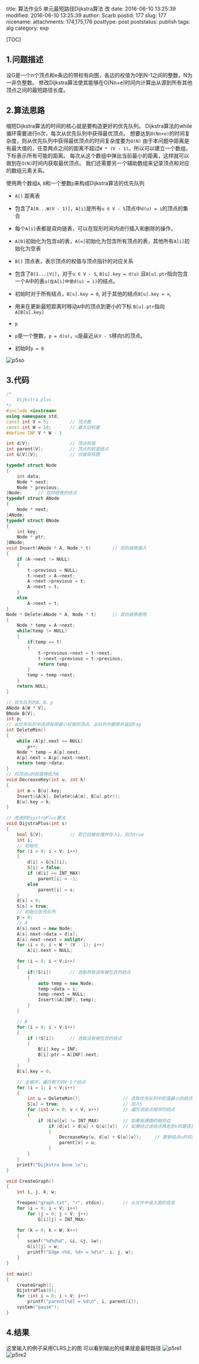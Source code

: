 title: 算法作业5 单元最短路径Dijkstra算法 改
date: 2016-06-10 13:25:39
modified: 2016-06-10 13:25:39
author: Scarb
postid: 177
slug: 177
nicename: 
attachments: 174,175,176
posttype: post
poststatus: publish
tags: alg
category: exp

[TOC]

## 1.问题描述
设G是一个n个顶点和e条边的带权有向图，各边的权值为0到N-1之间的整数，N为一非负整数。
修改Dijkstra算法使其能够在O(Nn+e)时间内计算出从源到所有其他顶点之间的最短路径长度。

## 2.算法思路
缩短Dijkstra算法的时间的核心就是要构造更好的优先队列。
Dijkstra算法的while循环需要进行n次，每次从优先队列中获得最优顶点。
想要达到`O(Nn+e)`的时间复杂度，则从优先队列中获得最优顶点的时间复杂度要为`O(N)`
由于本问题中距离是有最大值的，任意两点之间的距离不超过`W * (V - 1)`。所以可以建立一个数组，下标表示所有可能的距离。
每次从这个数组中弹出当前最小的距离，这样就可以做到在`O(N)`时间内获取最优顶点。
我们还需要另一个辅助数组来记录顶点和对应的数组元素关系。

使用两个数组`A`, `B`和一个整数`p`来构成Dijkstra算法的优先队列

- `A[]` 距离表
 - 包含了`A[0...W(V - 1)]`，`A[i]`是所有`u ∈ V - S`顶点中`d(u) = i`的顶点的集合
 - 每个`A[i]`表都是双向链表，可以在现形时间内进行插入和删除的操作。
 - `A[0]`初始化为包含s的表，`A[∞]`初始化为包含所有顶点的表，其他所有`A[i]`初始化为空表

- `B[]` 顶点表，表示顶点的权值与顶点指针的对应关系
 - 包含了`B[1...|V|]`，对于`u ∈ V - S`, `B[u].key = d(u)` 且`B[u].ptr`指向包含一个A中的表`u(在A[i]中使d(u) = i)`的结点。
 - 初始时对于所有结点，`B[s].key = 0`, 对于其他的结点`B[u].key = ∞`,
 - 用来在更新最短距离时移动`A`中的顶点到更小的下标
 `B[u].ptr`指向`A[B[u].key]`

- `p`
 - `p`是一个整数，`p = d(u)`，`u`是最近从`V - S`移向`S`的顶点。
 - 初始时`p = 0`
  
 ![p5so][img0]
 
## 3.代码
```C++
/*
	Dijkstra plus
*/
#include <iostream>
using namespace std;
const int V = 5;		// 顶点数
const int W = 10;		// 最大边权重
#define INF V * W - 1 

int d[V];				// 顶点权值
int parent[V];			// 顶点的前驱结点
int G[V][V];			// 邻接矩阵图

typedef struct Node
{
	int data;
	Node * next;
	Node * previous;
}Node;		// 双向链表的结点
typedef struct ANode
{
	Node * next;
}ANode;
typedef struct BNode
{
	int key;
	Node * ptr;
}BNode;
void Insert(ANode * A, Node * t)		// 双向链表插入
{
	if (A->next != NULL)
	{
		t->previous = NULL;
		t->next = A->next;
		A->next->previous = t;
		A->next = t;
	}
	else
		A->next = t;
}
Node * Delete(ANode * A, Node * t)		// 双向链表删除
{
	Node * temp = A->next;
	while(temp != NULL)
	{
		if(temp == t)
		{
			t->previous->next = t->next;
			t->next->previous = t->previous;
			return temp;
		}
		temp = temp->next;
	}
	return NULL;
}

// 优先队列的A、B、p
ANode A[W * V];
BNode B[V];
int p;
// 从优先队列中选择有用最小权值的顶点，从队列中删除并返回tag
int DeleteMin()
{
	while (A[p].next == NULL)
		p++;
	Node * temp = A[p].next;
	A[p].next = A[p].next->next;
	return temp->data;
}
// 将顶点u的权值降低为k
void DecreaseKey(int u, int k)
{
	int m = B[u].key;
	Insert(&A[k], Delete(&A[m], B[u].ptr));
	B[u].key = k;
}

// 改进的DijstraPlus算法
void DijstraPlus(int s)
{
	bool S[V];			// 若已经被处理并存入S，则为true
	int i;
	// 初始化
	for (i = 0; i < V; i++)
	{
		d[i] = G[s][i];
		S[i] = false;
		if (d[i] == INT_MAX)
			parent[i] = -1;
		else
			parent[i] = s;
	}
	d[s] = 0;
	S[s] = true;
	// 初始化优先队列
	p = 0;
	// A
	A[s].next = new Node;
	A[s].next->data = d[s];
	A[s].next->next = nullptr;
	for (i = 0; i < W * (V - 1); i++)
		A[i].next = NULL;

	for (i = 0; i < V;i++)
	{
		if(!S[i])		// 选取所有没有被包含的结点
		{
			auto temp = new Node;
			temp->data = i;
			temp->next = NULL;
			Insert(&A[INF], temp);
		}
	}

	// B
	for (i = 0; i < V;i++)
	{
		if (!S[i])		// 选取没有被包含的结点
		{
			B[i].key = INF;
			B[i].ptr = A[INF].next;
		}
	}
	B[s].key = 0;

	// 主循环，遍历剩下的V-1个结点
	for (i = 1; i < V;i++)
	{
		int u = DeleteMin();				// 选取优先队列中权值最小的结点
		S[u] = true;						// 加入S
		for (int v = 0; v < V; v++)			// 遍历该结点相邻的结点
		{
			if (G[u][v] != INT_MAX)			// 如果有通路的相邻边
				if (d[v] > d[u] + G[u][v])	// 如果经过该结点再走到v的路径更短
				{
					DecreaseKey(u, d[u] + G[u][v]);		// 更新结点u的权值
					parent[v] = u;
				}
		}
	}
	printf("Dijkstra Done.\n");
}

void CreateGraph()
{
	int i, j, k, w;

	freopen("graph.txt", "r", stdin);		// 从文件中读入图的信息
	for (i = 0; i < V; i++)
		for (j = 0; j < V; j++)
			G[i][j] = INT_MAX;

	for (k = 0; k < W; k++)
	{
		scanf("%d%d%d", &i, &j, &w);
		G[i][j] = w;
		printf("Edge <%d, %d> = %d\n", i, j, w);
	}
}

int main()
{
	CreateGraph();
	DijstraPlus(0);
	for (int i = 0; i < V; i++)
		printf("parent[%d] = %d\n", i, parent[i]);
	system("pause");
}
```

## 4.结果
这里输入的例子采用CLRS上的图
可以看到输出的结果就是最短路径
![p5re1][img1]
![p5re2][img2]

[img0]:http://114.215.140.250/wp-content/uploads/2016/06/p5so.png
[img1]:http://114.215.140.250/wp-content/uploads/2016/06/p5re1.png
[img2]:http://114.215.140.250/wp-content/uploads/2016/06/p5re2.png